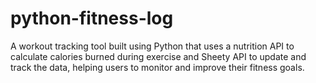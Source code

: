 # python-fitness-log
A workout tracking tool built using Python that uses a nutrition API to calculate calories burned during exercise and Sheety API to update and track the data, helping users to monitor and improve their fitness goals.
